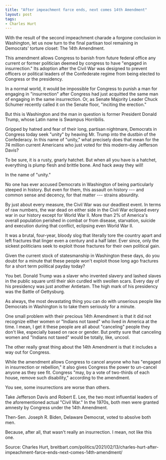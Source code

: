 ```yaml
---
title: "After impeachment farce ends, next comes 14th Amendment"
layout: post
tags:
- Charles Hurt
---
```


With the result of the second impeachment charade a forgone conclusion in Washington, let us now turn to the final partisan tool remaining in Democrats' torture closet: The 14th Amendment.

This amendment allows Congress to banish from future federal office any current or former politician deemed by congress to have "engaged in insurrection." Its adoption after the Civil War was designed to prevent officers or political leaders of the Confederate regime from being elected to Congress or the presidency.

In a normal world, it would be impossible for Congress to punish a man for engaging in "insurrection" after Congress had just acquitted the same man of engaging in the same insurrection. Or, as Senate Majority Leader Chuck Schumer recently called it on the Senate floor, "inciting the erection."

But this is Washington and the man in question is former President Donald Trump, whose Latin name is Swampus Horribilis.

Gripped by hatred and fear of their long, partisan nightmare, Democrats in Congress today seek "unity" by heaving Mr. Trump into the dustbin of the Confederacy. In this name of "unity," what precisely does that mean for the 74 million current Americans who just voted for this modern-day Jefferson Davis?

To be sure, it is a rusty, gnarly hatchet. But when all you have is a hatchet, everything is plump flesh and brittle bone. And hack away they will!

In the name of "unity."

No one has ever accused Democrats in Washington of being particularly steeped in history. But even for them, this assault on history --- and common sense and decency, for that matter --- strains absurdity.

By just about every measure, the Civil War was our deadliest event. In terms of raw numbers, the war dead on either side in the Civil War eclipsed every war in our history except for World War II. More than 2% of America's overall population perished in combat or from disease, starvation, suicide and execution during that conflict, eclipsing even World War II.

It was a brutal, four-year, bloody slog that literally tore the country apart and left fractures that linger even a century and a half later. Ever since, only the sickest politicians seek to exploit those fractures for their own political gain.

Given the current stock of statesmanship in Washington these days, do you doubt for a minute that these people won't exploit those long ago fractures for a short term political payday today?

You bet. Donald Trump was a slaver who invented slavery and lashed slaves in the public square until their skin curdled with swollen scars. Every day of his presidency was just another Antietam. The high mark of his presidency was the Battle of Gettysburg.

As always, the most devastating thing you can do with unserious people like Democrats in Washington is to take them seriously for a minute.

One small problem with their precious 14th Amendment is that it did not recognize either women or "Indians not taxed" who lived in America at the time. I mean, I get it these people are all about "canceling" people they don't like, especially based on race or gender. But pretty sure that canceling women and "Indians not taxed" would be totally, like, uncool.

The other really great thing about the 14th Amendment is that it includes a way out for Congress.

While the amendment allows Congress to cancel anyone who has "engaged in insurrection or rebellion," it also gives Congress the power to un-cancel anyone as they see fit. Congress "may, by a vote of two-thirds of each house, remove such disability," according to the amendment.

You see, some insurrections are worse than others.

Take Jefferson Davis and Robert E. Lee, the two most influential leaders of the aforementioned actual "Civil War." In the 1970s, both men were granted amnesty by Congress under the 14th Amendment.

Then-Sen. Joseph R. Biden, Delaware Democrat, voted to absolve both men.

Because, after all, that wasn't really an insurrection. I mean, not like this one.

Source: Charles Hurt, breitbart.com/politics/2021/02/13/charles-hurt-after-impeachment-farce-ends-next-comes-14th-amendment/
